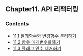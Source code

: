## Chapter11. API 리팩터링

### Contents
- [11.1 질의함수와 변경함수 분리하기](./11.01_질의함수와_변경함수_분리하기/README.md)
- [11.2 함수 매개변수화하기](./11.02_함수_매개변수화하기/README.md)
- [11.3 플래그 인수 제거하기](./11.03_플래그인수_제거하기/README.md)